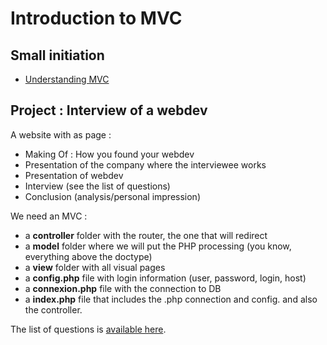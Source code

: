 # Introduction to MVC

## Small initiation

- [Understanding MVC](https://drive.google.com/file/d/1NBJDpXe-gYNCF09rs9Msds0nCH05nMpw/view?usp=sharing)

## Project : Interview of a webdev

A website with as page :
- Making Of : How you found your webdev
- Presentation of the company where the interviewee works
- Presentation of webdev
- Interview (see the list of questions)
- Conclusion (analysis/personal impression)

We need an MVC :
- a **controller** folder with the router, the one that will redirect
- a **model** folder where we will put the PHP processing (you know, everything above the doctype)
- a **view** folder with all visual pages
- a **config.php** file with login information (user, password, login, host)
- a **connexion.php** file with the connection to DB
- a **index.php** file that includes the .php connection and config. and also the controller.

The list of questions is [available here](interviewwebdev.md).
